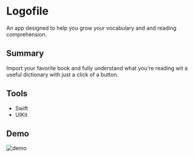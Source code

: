 # Logofile
An app designed to help you grow your vocabulary and and reading comprehension.

## Summary
Import your favorite book and fully understand what you're reading wit a useful dictionary with just a click of a button.

## Tools
- Swift
- UIKit

## Demo
![demo](https://user-images.githubusercontent.com/80994897/162348959-da5dcfa6-fb58-470b-9bce-e138ca455bfb.gif)
